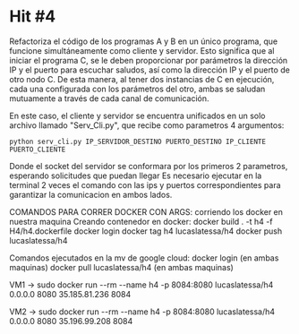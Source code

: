 # Hit #4
Refactoriza el código de los programas A y B en un único programa, que funcione simultáneamente como cliente y servidor. Esto significa que al iniciar el programa C, se le deben proporcionar por parámetros la dirección IP y el puerto para escuchar saludos, así como la dirección IP y el puerto de otro nodo C. De esta manera, al tener dos instancias de C en ejecución, cada una configurada con los parámetros del otro, ambas se saludan mutuamente a través de cada canal de comunicación.

En este caso, el cliente y servidor se encuentra unificados en un solo archivo llamado "Serv_Cli.py", que recibe como parametros 4 argumentos:

    python serv_cli.py IP_SERVIDOR_DESTINO PUERTO_DESTINO IP_CLIENTE PUERTO_CLIENTE

Donde el socket del servidor se conformara por los primeros 2 parametros, esperando solicitudes que puedan llegar
Es necesario ejecutar en la terminal 2 veces el comando con las ips y puertos correspondientes para garantizar la comunicacion en ambos lados.


COMANDOS PARA CORRER DOCKER CON ARGS: corriendo los docker en nuestra maquina
Creando contenedor en docker:
docker build . -t h4 -f H4/h4.dockerfile
docker login
docker tag h4 lucaslatessa/h4
docker push lucaslatessa/h4

Comandos ejecutados en la mv de google cloud:
docker login (en ambas maquinas)
docker pull lucaslatessa/h4  (en ambas maquinas)

VM1 -> sudo docker run --rm --name h4 -p 8084:8080 lucaslatessa/h4 0.0.0.0 8080 35.185.81.236 8084

VM2 -> sudo docker run --rm --name h4 -p 8084:8080 lucaslatessa/h4 0.0.0.0 8080 35.196.99.208 8084